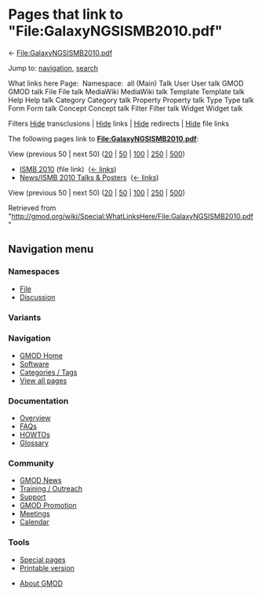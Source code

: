 <div id="mw-page-base" class="noprint">

</div>

<div id="mw-head-base" class="noprint">

</div>

<div id="content" class="mw-body" role="main">

<span id="top"></span>

<div id="mw-js-message" style="display:none;">

</div>



# <span dir="auto">Pages that link to "File:GalaxyNGSISMB2010.pdf"</span>

<div id="bodyContent">

<div id="contentSub">

←
[File:GalaxyNGSISMB2010.pdf](/wiki/File:GalaxyNGSISMB2010.pdf "File:GalaxyNGSISMB2010.pdf")

</div>

<div id="jump-to-nav" class="mw-jump">

Jump to: [navigation](#mw-navigation), [search](#p-search)

</div>

<div id="mw-content-text">

What links here Page:  Namespace:  all (Main) Talk User User talk GMOD
GMOD talk File File talk MediaWiki MediaWiki talk Template Template talk
Help Help talk Category Category talk Property Property talk Type Type
talk Form Form talk Concept Concept talk Filter Filter talk Widget
Widget talk

Filters
[Hide](/mediawiki/index.php?title=Special:WhatLinksHere/File:GalaxyNGSISMB2010.pdf&hidetrans=1 "Special:WhatLinksHere/File:GalaxyNGSISMB2010.pdf")
transclusions \|
[Hide](/mediawiki/index.php?title=Special:WhatLinksHere/File:GalaxyNGSISMB2010.pdf&hidelinks=1 "Special:WhatLinksHere/File:GalaxyNGSISMB2010.pdf")
links \|
[Hide](/mediawiki/index.php?title=Special:WhatLinksHere/File:GalaxyNGSISMB2010.pdf&hideredirs=1 "Special:WhatLinksHere/File:GalaxyNGSISMB2010.pdf")
redirects \|
[Hide](/mediawiki/index.php?title=Special:WhatLinksHere/File:GalaxyNGSISMB2010.pdf&hideimages=1 "Special:WhatLinksHere/File:GalaxyNGSISMB2010.pdf")
file links

The following pages link to
**[File:GalaxyNGSISMB2010.pdf](/wiki/File:GalaxyNGSISMB2010.pdf "File:GalaxyNGSISMB2010.pdf")**:

View (previous 50 \| next 50)
([20](/mediawiki/index.php?title=Special:WhatLinksHere/File:GalaxyNGSISMB2010.pdf&limit=20 "Special:WhatLinksHere/File:GalaxyNGSISMB2010.pdf")
\|
[50](/mediawiki/index.php?title=Special:WhatLinksHere/File:GalaxyNGSISMB2010.pdf&limit=50 "Special:WhatLinksHere/File:GalaxyNGSISMB2010.pdf")
\|
[100](/mediawiki/index.php?title=Special:WhatLinksHere/File:GalaxyNGSISMB2010.pdf&limit=100 "Special:WhatLinksHere/File:GalaxyNGSISMB2010.pdf")
\|
[250](/mediawiki/index.php?title=Special:WhatLinksHere/File:GalaxyNGSISMB2010.pdf&limit=250 "Special:WhatLinksHere/File:GalaxyNGSISMB2010.pdf")
\|
[500](/mediawiki/index.php?title=Special:WhatLinksHere/File:GalaxyNGSISMB2010.pdf&limit=500 "Special:WhatLinksHere/File:GalaxyNGSISMB2010.pdf"))

- [ISMB 2010](/wiki/ISMB_2010 "ISMB 2010") (file link) ‎
  <span class="mw-whatlinkshere-tools">([←
  links](/mediawiki/index.php?title=Special:WhatLinksHere&target=ISMB+2010 "Special:WhatLinksHere"))</span>
- [News/ISMB 2010 Talks &
  Posters](/wiki/News/ISMB_2010_Talks_%26_Posters "News/ISMB 2010 Talks & Posters")
  ‎ <span class="mw-whatlinkshere-tools">([←
  links](/mediawiki/index.php?title=Special:WhatLinksHere&target=News%2FISMB+2010+Talks+%26+Posters "Special:WhatLinksHere"))</span>

View (previous 50 \| next 50)
([20](/mediawiki/index.php?title=Special:WhatLinksHere/File:GalaxyNGSISMB2010.pdf&limit=20 "Special:WhatLinksHere/File:GalaxyNGSISMB2010.pdf")
\|
[50](/mediawiki/index.php?title=Special:WhatLinksHere/File:GalaxyNGSISMB2010.pdf&limit=50 "Special:WhatLinksHere/File:GalaxyNGSISMB2010.pdf")
\|
[100](/mediawiki/index.php?title=Special:WhatLinksHere/File:GalaxyNGSISMB2010.pdf&limit=100 "Special:WhatLinksHere/File:GalaxyNGSISMB2010.pdf")
\|
[250](/mediawiki/index.php?title=Special:WhatLinksHere/File:GalaxyNGSISMB2010.pdf&limit=250 "Special:WhatLinksHere/File:GalaxyNGSISMB2010.pdf")
\|
[500](/mediawiki/index.php?title=Special:WhatLinksHere/File:GalaxyNGSISMB2010.pdf&limit=500 "Special:WhatLinksHere/File:GalaxyNGSISMB2010.pdf"))

</div>

<div class="printfooter">

Retrieved from
"<http://gmod.org/wiki/Special:WhatLinksHere/File:GalaxyNGSISMB2010.pdf>"

</div>

<div id="catlinks" class="catlinks catlinks-allhidden">

</div>

<div class="visualClear">

</div>

</div>

</div>

<div id="mw-navigation">

## Navigation menu

<div id="mw-head">



<div id="left-navigation">

<div id="p-namespaces" class="vectorTabs" role="navigation"
aria-labelledby="p-namespaces-label">

### Namespaces

- <span id="ca-nstab-image"><a href="/wiki/File:GalaxyNGSISMB2010.pdf" accesskey="c"
  title="View the file page [c]">File</a></span>
- <span id="ca-talk"><a
  href="/mediawiki/index.php?title=File_talk:GalaxyNGSISMB2010.pdf&amp;action=edit&amp;redlink=1"
  accesskey="t"
  title="Discussion about the content page [t]">Discussion</a></span>

</div>

<div id="p-variants" class="vectorMenu emptyPortlet" role="navigation"
aria-labelledby="p-variants-label">

### 

### Variants[](#)

<div class="menu">

</div>

</div>

</div>

<div id="right-navigation">





</div>



</div>

</div>

</div>

<div id="mw-panel">

<div id="p-logo" role="banner">

<a href="/wiki/Main_Page"
style="background-image: url(http://gmod.org/images/GMOD-cogs.png);"
title="Visit the main page"></a>

</div>

<div id="p-Navigation" class="portal" role="navigation"
aria-labelledby="p-Navigation-label">

### Navigation

<div class="body">

- <span id="n-GMOD-Home">[GMOD Home](/wiki/Main_Page)</span>
- <span id="n-Software">[Software](/wiki/GMOD_Components)</span>
- <span id="n-Categories-.2F-Tags">[Categories /
  Tags](/wiki/Categories)</span>
- <span id="n-View-all-pages">[View all
  pages](/wiki/Special:AllPages)</span>

</div>

</div>

<div id="p-Documentation" class="portal" role="navigation"
aria-labelledby="p-Documentation-label">

### Documentation

<div class="body">

- <span id="n-Overview">[Overview](/wiki/Overview)</span>
- <span id="n-FAQs">[FAQs](/wiki/Category:FAQ)</span>
- <span id="n-HOWTOs">[HOWTOs](/wiki/Category:HOWTO)</span>
- <span id="n-Glossary">[Glossary](/wiki/Glossary)</span>

</div>

</div>

<div id="p-Community" class="portal" role="navigation"
aria-labelledby="p-Community-label">

### Community

<div class="body">

- <span id="n-GMOD-News">[GMOD News](/wiki/GMOD_News)</span>
- <span id="n-Training-.2F-Outreach">[Training /
  Outreach](/wiki/Training_and_Outreach)</span>
- <span id="n-Support">[Support](/wiki/Support)</span>
- <span id="n-GMOD-Promotion">[GMOD
  Promotion](/wiki/GMOD_Promotion)</span>
- <span id="n-Meetings">[Meetings](/wiki/Meetings)</span>
- <span id="n-Calendar">[Calendar](/wiki/Calendar)</span>

</div>

</div>

<div id="p-tb" class="portal" role="navigation"
aria-labelledby="p-tb-label">

### Tools

<div class="body">

- <span id="t-specialpages"><a href="/wiki/Special:SpecialPages" accesskey="q"
  title="A list of all special pages [q]">Special pages</a></span>
- <span id="t-print"><a
  href="/mediawiki/index.php?title=Special:WhatLinksHere/File:GalaxyNGSISMB2010.pdf&amp;printable=yes"
  rel="alternate" accesskey="p"
  title="Printable version of this page [p]">Printable version</a></span>

</div>

</div>

</div>

</div>

<div id="footer" role="contentinfo">

- <span id="footer-places-about">[About
  GMOD](/wiki/GMOD:About "GMOD:About")</span>

<!-- -->






</div>
